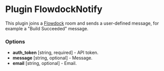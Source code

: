 Plugin FlowdockNotify
=====================

This plugin joins a [Flowdock](https://www.flowdock.com/) room and sends a user-defined message, for example a 
"Build Succeeded" message.

### Options

* **auth_token** [string, required] - API token.
* **message** [string, optional] - Message.
* **email** [string, optional] - Email.
